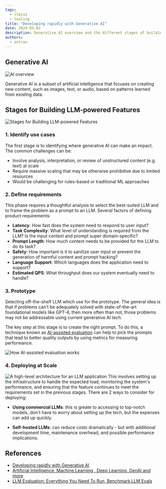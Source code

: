 ```yaml
---
tags: 
  - llm/ai
  - tooling
title: "Developing rapidly with Generative AI"
date: 2024-05-02
description: Generative AI overview and the different stages of building an LLM-powered feature
authors: 
  - antran
---
```

## Generative AI

![AI overview](assets/developing-rapidly-with-generative-ai_ai-eco.webp)

Generative AI is a subset of artificial intelligence that focuses on creating new content, such as images, text, or audio, based on patterns learned from existing data.

## Stages for Building LLM-powered Features

![Stages for Building LLM-powered Features](assets/developing-rapidly-with-generative-ai_llm-building-stages.webp)

### 1. Identify use cases
The first stage is to identifying where generative AI can make an impact. The common challenges can be:
  - Involve analysis, interpretation, or review of unstructured content (e.g. text) at scale
  - Require massive scaling that may be otherwise prohibitive due to limited resources
  - Would be challenging for rules-based or traditional ML approaches

### 2. Define requirements
This phase requires a thoughtful analysis to select the best-suited LLM and to frame the problem as a prompt to an LLM. Several factors of defining product requirements:

  - **Latency**: How fast does the system need to respond to user input?
  - **Task Complexity**: What level of understanding is required from the LLM? Is the input context and prompt super domain-specific?
  - **Prompt Length**: How much context needs to be provided for the LLM to do its task?
  - **Safety**: How important is it to sanitize user input or prevent the generation of harmful content and prompt hacking?
  - **Language Support**: Which languages does the application need to support?
  - **Estimated QPS**: What throughput does our system eventually need to handle?

### 3. Prototype
Selecting off-the-shelf LLM which use for the prototype. The general idea is that if problems can't be adequately solved with state-of-the-art foundational models like GPT-4, then more often than not, those problems may not be addressable using current generative AI tech.

The key step at this stage is to create the right prompt. To do this, a technique known as [AI-assisted evaluation](https://arize.com/blog-course/llm-evaluation-the-definitive-guide/) can help to pick the prompts that lead to better quality outputs by using metrics for measuring performance.

![How AI-assisted evaluation works](assets/developing-rapidly-with-generative-ai_evaluating-prompts.webp)

### 4. Deploying at Scale
![A high-level architecture for an LLM application](assets/developing-rapidly-with-generative-ai_llm-arch.webp)
This involves setting up the infrastructure to handle the expected load, monitoring the system's performance, and ensuring that the feature continues to meet the requirements set in the previous stages. There are 2 ways to consider for deploying:

  - **Using commercial LLMs**: this is greate to accessing to top-notch models, don't have to worry about setting up the tech, but the expenses can add up quickly.

  - **Self-hosted LLMs**: can reduce costs dramatically - but with additional development time, maintenance overhead, and possible performance implications.

## References
- [Developing rapidly with Generative AI](https://discord.com/blog/developing-rapidly-with-generative-ai)
- [Artificial Intelligence, Machine Learning , Deep Learning, GenAI and more](https://medium.com/womenintechnology/ai-c3412c5aa0ac)
- [LLM Evaluation: Everything You Need To Run, Benchmark LLM Evals](https://arize.com/blog-course/llm-evaluation-the-definitive-guide/)
